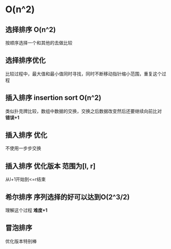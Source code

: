 # O(n^2)

## 选择排序 O(n^2)
按顺序选择一个和其他的去做比较

## 选择排序优化
比较过程中，最大值和最小值同时寻找，同时不断移动指针缩小范围，重复这个过程


## 插入排序 insertion sort O(n^2)
类似扑克牌比较，数组中数据的交换，交换之后数据改变然后还要继续向前比对
**错误+1**

## 插入排序 优化
不使用一步步交换

## 插入排序 优化版本 范围为[l, r]
从l+1开始到<=r结束

## 希尔排序 序列选择的好可以达到O(2^3/2)
理解这个过程
**难度+1**

## 冒泡排序
优化版本特别棒



